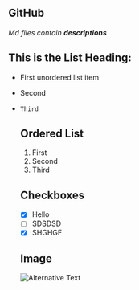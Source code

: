 ## GitHub
*Md files contain **descriptions***
## This is the List Heading:
* First unordered list item
* Second
* `Third`
  
  ## Ordered List
  1. First
  2. Second
  3. Third

  ## Checkboxes
  - [x] Hello
  - [ ] SDSDSD
  - [x] SHGHGF

  ## Image
  ![Alternative Text](https://assets.science.nasa.gov/dynamicimage/assets/science/psd/solar/2023/09/s/ssc2008-10b1.jpg?w=1600&h=1600&fit=clip&crop=faces%2Cfocalpoint)

